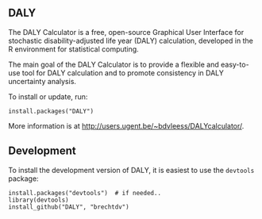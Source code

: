 ## DALY

The DALY Calculator is a free, open-source Graphical User Interface for stochastic disability-adjusted life year (DALY) calculation, developed in the R environment for statistical computing.

The main goal of the DALY Calculator is to provide a flexible and easy-to-use tool for DALY calculation and to promote consistency in DALY uncertainty analysis.

To install or update, run:

    install.packages("DALY")

More information is at http://users.ugent.be/~bdvleess/DALYcalculator/.


## Development

To install the development version of DALY, it is easiest to use the `devtools` package:

    install.packages("devtools")  # if needed..
    library(devtools)
    install_github("DALY", "brechtdv")